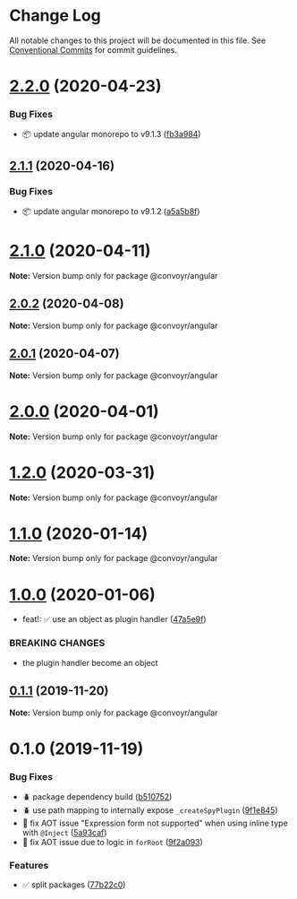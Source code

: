 # Change Log

All notable changes to this project will be documented in this file.
See [Conventional Commits](https://conventionalcommits.org) for commit guidelines.

# [2.2.0](https://github.com/jscutlery/convoy/compare/v2.1.1...v2.2.0) (2020-04-23)

### Bug Fixes

- 📦 update angular monorepo to v9.1.3 ([fb3a984](https://github.com/jscutlery/convoy/commit/fb3a984655ebbb0df68b43d32efcd57bc952a615))

## [2.1.1](https://github.com/jscutlery/convoy/compare/v2.1.0...v2.1.1) (2020-04-16)

### Bug Fixes

- 📦 update angular monorepo to v9.1.2 ([a5a5b8f](https://github.com/jscutlery/convoy/commit/a5a5b8f3688f98122d3e53167d3a975f076d80f8))

# [2.1.0](https://github.com/jscutlery/convoy/compare/v2.0.1...v2.1.0) (2020-04-11)

**Note:** Version bump only for package @convoyr/angular

## [2.0.2](https://github.com/jscutlery/convoy/compare/v2.0.1...v2.0.2) (2020-04-08)

**Note:** Version bump only for package @convoyr/angular

## [2.0.1](https://github.com/jscutlery/convoy/compare/v2.0.0...v2.0.1) (2020-04-07)

**Note:** Version bump only for package @convoyr/angular

# [2.0.0](https://github.com/jscutlery/convoy/compare/v1.0.0...v2.0.0) (2020-04-01)

**Note:** Version bump only for package @convoyr/angular

# [1.2.0](https://github.com/jscutlery/convoy/compare/v1.1.0...v1.2.0) (2020-03-31)

**Note:** Version bump only for package @convoyr/angular

# [1.1.0](https://github.com/jscutlery/convoy/compare/v1.0.0...v1.1.0) (2020-01-14)

**Note:** Version bump only for package @convoyr/angular

# [1.0.0](https://github.com/jscutlery/convoy/compare/v0.1.1...v1.0.0) (2020-01-06)

- feat!: :white_check_mark: use an object as plugin handler ([47a5e9f](https://github.com/jscutlery/convoy/commit/47a5e9f87d9c4256578a005d77516cb2d7034327))

### BREAKING CHANGES

- the plugin handler become an object

## [0.1.1](https://github.com/jscutlery/convoy/compare/v0.1.0...v0.1.1) (2019-11-20)

**Note:** Version bump only for package @convoyr/angular

# 0.1.0 (2019-11-19)

### Bug Fixes

- :beetle: package dependency build ([b510752](https://github.com/jscutlery/convoy/commit/b51075254dc2e337e3e8b5ef293156abf4bf54ff))
- :beetle: use path mapping to internally expose `_createSpyPlugin` ([9f1e845](https://github.com/jscutlery/convoy/commit/9f1e8459738c2d0571cde0e95d4f9be19d64a440))
- 🐞 fix AOT issue "Expression form not supported" when using inline type with `@Inject` ([5a93caf](https://github.com/jscutlery/convoy/commit/5a93caf536df1df9e01e3049cc2d8aed2f088eba))
- 🐞 fix AOT issue due to logic in `forRoot` ([9f2a093](https://github.com/jscutlery/convoy/commit/9f2a093dda9b5f42b47fefcdefa735f1582380be))

### Features

- :white_check_mark: split packages ([77b22c0](https://github.com/jscutlery/convoy/commit/77b22c01f5de59f02aa28e8bd3fd46e2c49d3bff))
